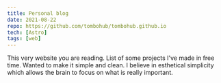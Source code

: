 ```yaml
---
title: Personal blog
date: 2021-08-22
repo: https://github.com/tombohub/tombohub.github.io
tech: [Astro]
tags: [web]
---
```

This very website you are reading. List of some projects I've made in free time. Wanted to make it simple and clean. I believe in esthetical simplicity which allows the brain to focus on what is really important.
